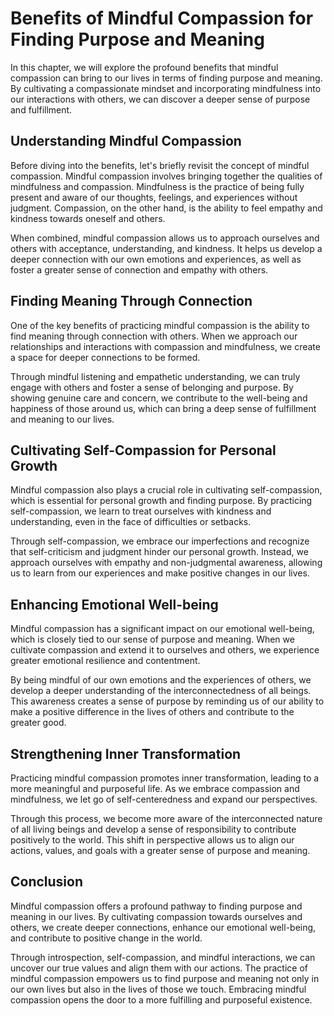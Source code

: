 Benefits of Mindful Compassion for Finding Purpose and Meaning
=========================================================================

In this chapter, we will explore the profound benefits that mindful compassion can bring to our lives in terms of finding purpose and meaning. By cultivating a compassionate mindset and incorporating mindfulness into our interactions with others, we can discover a deeper sense of purpose and fulfillment.

Understanding Mindful Compassion
--------------------------------

Before diving into the benefits, let's briefly revisit the concept of mindful compassion. Mindful compassion involves bringing together the qualities of mindfulness and compassion. Mindfulness is the practice of being fully present and aware of our thoughts, feelings, and experiences without judgment. Compassion, on the other hand, is the ability to feel empathy and kindness towards oneself and others.

When combined, mindful compassion allows us to approach ourselves and others with acceptance, understanding, and kindness. It helps us develop a deeper connection with our own emotions and experiences, as well as foster a greater sense of connection and empathy with others.

Finding Meaning Through Connection
----------------------------------

One of the key benefits of practicing mindful compassion is the ability to find meaning through connection with others. When we approach our relationships and interactions with compassion and mindfulness, we create a space for deeper connections to be formed.

Through mindful listening and empathetic understanding, we can truly engage with others and foster a sense of belonging and purpose. By showing genuine care and concern, we contribute to the well-being and happiness of those around us, which can bring a deep sense of fulfillment and meaning to our lives.

Cultivating Self-Compassion for Personal Growth
-----------------------------------------------

Mindful compassion also plays a crucial role in cultivating self-compassion, which is essential for personal growth and finding purpose. By practicing self-compassion, we learn to treat ourselves with kindness and understanding, even in the face of difficulties or setbacks.

Through self-compassion, we embrace our imperfections and recognize that self-criticism and judgment hinder our personal growth. Instead, we approach ourselves with empathy and non-judgmental awareness, allowing us to learn from our experiences and make positive changes in our lives.

Enhancing Emotional Well-being
------------------------------

Mindful compassion has a significant impact on our emotional well-being, which is closely tied to our sense of purpose and meaning. When we cultivate compassion and extend it to ourselves and others, we experience greater emotional resilience and contentment.

By being mindful of our own emotions and the experiences of others, we develop a deeper understanding of the interconnectedness of all beings. This awareness creates a sense of purpose by reminding us of our ability to make a positive difference in the lives of others and contribute to the greater good.

Strengthening Inner Transformation
----------------------------------

Practicing mindful compassion promotes inner transformation, leading to a more meaningful and purposeful life. As we embrace compassion and mindfulness, we let go of self-centeredness and expand our perspectives.

Through this process, we become more aware of the interconnected nature of all living beings and develop a sense of responsibility to contribute positively to the world. This shift in perspective allows us to align our actions, values, and goals with a greater sense of purpose and meaning.

Conclusion
----------

Mindful compassion offers a profound pathway to finding purpose and meaning in our lives. By cultivating compassion towards ourselves and others, we create deeper connections, enhance our emotional well-being, and contribute to positive change in the world.

Through introspection, self-compassion, and mindful interactions, we can uncover our true values and align them with our actions. The practice of mindful compassion empowers us to find purpose and meaning not only in our own lives but also in the lives of those we touch. Embracing mindful compassion opens the door to a more fulfilling and purposeful existence.
